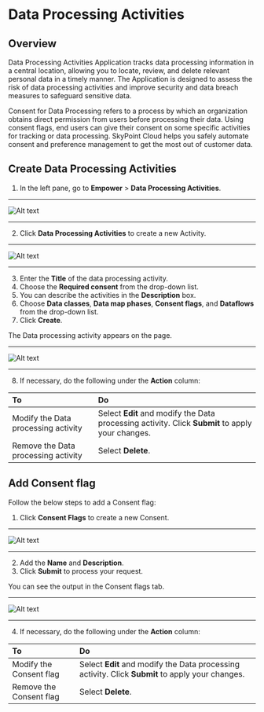 # Data Processing Activities

## Overview

Data Processing Activities Application tracks data processing information in a central location, allowing you to locate, review, and delete relevant personal data in a timely manner. The Application is designed to assess the risk of data processing activities and improve security and data breach measures to safeguard sensitive data.

Consent for Data Processing refers to a process by which an organization obtains direct permission from users before processing their data. Using consent flags, end users can give their consent on some specific activities for tracking or data processing. SkyPoint Cloud helps you safely automate consent and preference management to get the most out of customer data.

## Create Data Processing Activities

1. In the left pane, go to **Empower** > **Data Processing Activities**.  

---

![Alt text](https://github.com/skypointcloud/platform/blob/master/docs/doc_snippets/DataProcessingActivities.png?raw=true)  

---

2. Click **Data Processing Activities** to create a new Activity.  

---

![Alt text](https://github.com/skypointcloud/platform/blob/master/docs/doc_snippets/AddDataProcessingActivity.png?raw=true)  

---

3. Enter the **Title** of the data processing activity.
4. Choose the **Required consent** from the drop-down list. 
5. You can describe the activities in the **Description** box.
6. Choose **Data classes**, **Data map phases**, **Consent flags**, and **Dataflows** from the drop-down list.
7. Click **Create**.

The Data processing activity appears on the page.  

---

![Alt text](https://github.com/skypointcloud/platform/blob/master/docs/doc_snippets/DataProcessingActivitiesOutput.png?raw=true)  

---

8. If necessary, do the following under the **Action** column:

|To|Do|
| :- | :- |
|Modify the Data processing activity|Select **Edit** and modify the Data processing activity. Click **Submit** to apply your changes.|
|Remove the Data processing activity|Select **Delete**.|

## Add Consent flag

Follow the below steps to add a Consent flag:

1. Click **Consent Flags** to create a new Consent.  

---

![Alt text](https://github.com/skypointcloud/platform/blob/master/docs/doc_snippets/AddConsentFlag.png?raw=true)  

---

2. Add the **Name** and **Description**.
3. Click **Submit** to process your request.

You can see the output in the Consent flags tab.  

---

![Alt text](https://github.com/skypointcloud/platform/blob/master/docs/doc_snippets/ConsentFlagsOutput.png?raw=true)  

---

4. If necessary, do the following under the **Action** column:

|To|Do|
| :- | :- |
|Modify the Consent flag|Select **Edit** and modify the Data processing activity. Click **Submit** to apply your changes.|
|Remove the Consent flag|Select **Delete**.|






